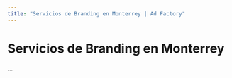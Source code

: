```yaml
---
title: "Servicios de Branding en Monterrey | Ad Factory"
---
```


# Servicios de Branding en Monterrey
...